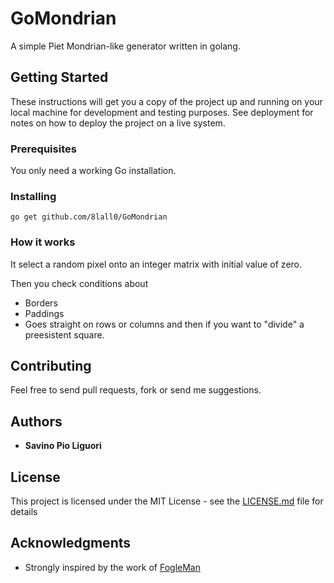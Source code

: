 # GoMondrian

A simple Piet Mondrian-like generator written in golang.

## Getting Started

These instructions will get you a copy of the project up and running on your local machine for development and testing purposes. See deployment for notes on how to deploy the project on a live system.

### Prerequisites

You only need a working Go installation.

### Installing

```
go get github.com/8lall0/GoMondrian
```

### How it works

It select a random pixel onto an integer matrix with initial value of zero.

Then you check conditions about
* Borders
* Paddings
* Goes straight on rows or columns and then if you want to "divide" a preesistent square.

## Contributing

Feel free to send pull requests, fork or send me suggestions.

## Authors

* **Savino Pio Liguori**

## License

This project is licensed under the MIT License - see the [LICENSE.md](LICENSE.md) file for details

## Acknowledgments

* Strongly inspired by the work of [FogleMan](https://github.com/fogleman/Piet)
